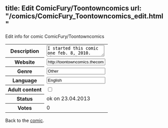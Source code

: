 title: Edit ComicFury/Toontowncomics
url: "/comics/ComicFury_Toontowncomics_edit.html"
---
Edit info for comic ComicFury/Toontowncomics

<form name="comic" action="http://gaepostmail.appengine.com/comic" name="post">
<table class="comicinfo">
<tr>
<th>Description</th><td><textarea name="description">I started this comic one feb. 8, 2010. These are the true events of my life.</textarea></td>
</tr>
<tr>
<th>Website</th><td><input type="text" name="url" value="http://toontowncomics.thecomicseries.com/"/></td>
</tr>
<tr>
<th>Genre</th><td><input type="text" name="genre" value="Other"/></td>
</tr>
<tr>
<th>Language</th><td><input type="text" name="language" value="English"/></td>
</tr>
<tr>
<th>Adult content</th><td><input type="checkbox" name="adult" value="adult" /></td>
</tr>
<tr>
<th>Status</th><td>ok on 23.04.2013</td>
</tr>
<tr>
<th>Votes</th><td>0</div></td>
</tr>
</table>
</form>

Back to the [comic](/comics/ComicFury_Toontowncomics.html).
